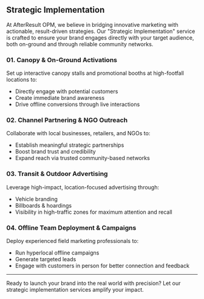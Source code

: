 ## Strategic Implementation

At AfterResult OPM, we believe in bridging innovative marketing with actionable, result-driven strategies. Our "Strategic Implementation" service is crafted to ensure your brand engages directly with your target audience, both on-ground and through reliable community networks.

### 01. Canopy & On-Ground Activations
Set up interactive canopy stalls and promotional booths at high-footfall locations to:
- Directly engage with potential customers
- Create immediate brand awareness
- Drive offline conversions through live interactions

### 02. Channel Partnering & NGO Outreach
Collaborate with local businesses, retailers, and NGOs to:
- Establish meaningful strategic partnerships
- Boost brand trust and credibility
- Expand reach via trusted community-based networks

### 03. Transit & Outdoor Advertising
Leverage high-impact, location-focused advertising through:
- Vehicle branding
- Billboards & hoardings
- Visibility in high-traffic zones for maximum attention and recall

### 04. Offline Team Deployment & Campaigns
Deploy experienced field marketing professionals to:
- Run hyperlocal offline campaigns
- Generate targeted leads
- Engage with customers in person for better connection and feedback

---

Ready to launch your brand into the real world with precision? Let our strategic implementation services amplify your impact.
